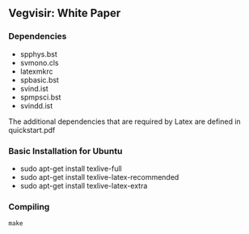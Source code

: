 ## Vegvisir: White Paper

### Dependencies
- spphys.bst
- svmono.cls
- latexmkrc
- spbasic.bst
- svind.ist
- spmpsci.bst
- svindd.ist

The additional dependencies that are required by Latex are defined in
quickstart.pdf

### Basic Installation for Ubuntu
- sudo apt-get install texlive-full
- sudo apt-get install texlive-latex-recommended
- sudo apt-get install texlive-latex-extra

### Compiling
``` make ```

